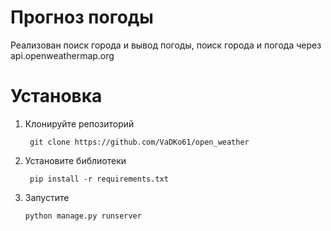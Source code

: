 # Прогноз погоды

Реализован поиск города и вывод погоды, поиск города и погода через api.openweathermap.org

# Установка

1. Клонируйте репозиторий

        git clone https://github.com/VaDKo61/open_weather

2. Установите библиотеки
    
        pip install -r requirements.txt

3. Запустите

       python manage.py runserver
         


        


